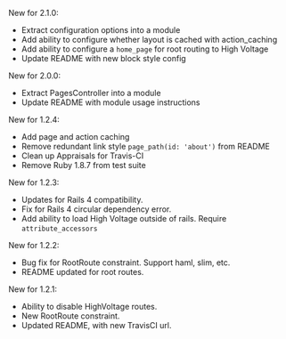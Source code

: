 New for 2.1.0:
+ Extract configuration options into a module
+ Add ability to configure whether layout is cached with action_caching
+ Add ability to configure a `home_page` for root routing to High Voltage
+ Update README with new block style config

New for 2.0.0:
+ Extract PagesController into a module
+ Update README with module usage instructions

New for 1.2.4:
+ Add page and action caching
+ Remove redundant link style `page_path(id: 'about')` from README
+ Clean up Appraisals for Travis-CI
+ Remove Ruby 1.8.7 from test suite

New for 1.2.3:
+ Updates for Rails 4 compatibility.
+ Fix for Rails 4 circular dependency error.
+ Add ability to load High Voltage outside of rails. Require `attribute_accessors`

New for 1.2.2:
+ Bug fix for RootRoute constraint. Support haml, slim, etc.
+ README updated for root routes.

New for 1.2.1:
+ Ability to disable HighVoltage routes.
+ New RootRoute constraint.
+ Updated README, with new TravisCI url.
